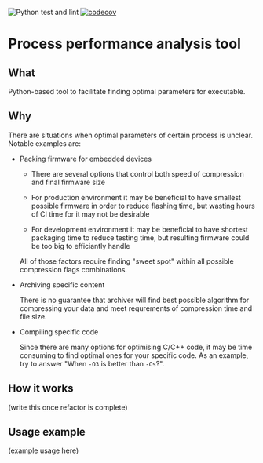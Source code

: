 ![Python test and lint](https://github.com/worldemar/process-performance/workflows/Python%20test%20and%20lint/badge.svg)
[![codecov](https://codecov.io/gh/worldemar/process-performance/branch/master/graph/badge.svg?token=W8XKDQ2YIC)](https://codecov.io/gh/worldemar/process-performance)

# Process performance analysis tool

## What

Python-based tool to facilitate finding optimal parameters for executable.

## Why

There are situations when optimal parameters of certain process is unclear. Notable examples are:
- Packing firmware for embedded devices
  
  - There are several options that control both speed of compression and final firmware size
  
  - For production environment it may be beneficial to have smallest possible firmware in order to reduce flashing time, but wasting hours of CI time for it may not be desirable
  
  - For development environment it may be beneficial to have shortest packaging time to reduce testing time, but resulting firmware could be too big to efficiantly handle
  
  All of those factors require finding "sweet spot" within all possible compression flags combinations.

- Archiving specific content
  
  There is no guarantee that archiver will find best possible algorithm for compressing your data and meet requrements of compression time and file size.

- Compiling specific code
  
  Since there are many options for optimising C/C++ code, it may be time consuming to find optimal ones for your specific code. As an example, try to answer "When `-O3` is better than `-Os`?".

## How it works

(write this once refactor is complete)

## Usage example

(example usage here)
